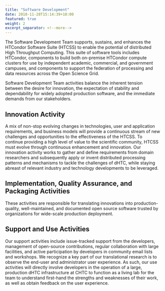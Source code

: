 ```yaml
---
title: "Software Development" 
date: 2018-11-28T15:14:39+10:00 
featured: true
weight: 2 
excerpt_separator: <!--more-->
---
```


The Software Development Team supports, sustains, and enhances the HTCondor
Software Suite (HTCSS) to enable the potential of distributed High Throughput
Computing. This suite of software tools includes HTCondor, components to build
both on-premise HTCondor compute clusters for use by independent academic,
commercial, and government campuses, and components to support the federation of
processing and data resources across the Open Science Grid. 
<!--more-->

Software Development Team activities balance the inherent tension between the
desire for innovation, the expectation of stability and dependability for widely
adopted production software, and the immediate demands from our stakeholders.  

## Innovation Activity
A mix of non-stop evolving changes in technologies, user and application
requirements, and business models will provide a continuous stream of new
challenges and opportunities to the effectiveness of the HTCSS. To continue
providing a high level of value to the scientific community, HTCSS must evolve
through continuous enhancement and innovation. Our innovation activity works to
gather and define requirements from domain researchers and subsequently apply or
invent distributed processing patterns and mechanisms to tackle the challenges
of dHTC, while staying abreast of relevant industry and technology developments
to be leveraged.

## Implementation, Quality Assurance, and Packaging Activities
These activities are responsible for translating innovations into
production-quality, well-maintained, and documented open source software trusted
by organizations for wide-scale production deployment.

## Support and Use Activities
Our support activities include issue-tracked support from the developers,
management of open-source contributions, regular collaboration with large
facilities, and active participation by developers in community email lists and
workshops.  We recognize a key part of our translational research is to observe
the end-user and administrator user experience. As such, our use activities will
directly involve developers in the operation of a large, production dHTC
infrastructure at CHTC to function as a living lab for the team to understand
first-hand the strengths and weaknesses of their work, as well as obtain
feedback on the user experience.


